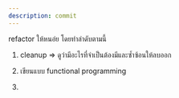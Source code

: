 ```yaml
---
description: commit
---
```


refactor ให้หนอ่ย โดยทำลำดับตามนี้
1. cleanup => ดูว่ามีอะไรที่จำเป็นต้องมีและซ้ำซ้อนให้ลบออก

2. เขียนแบบ functional programming
3. 